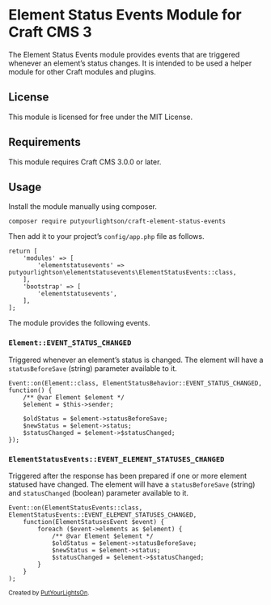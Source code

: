 # Element Status Events Module for Craft CMS 3

The Element Status Events module provides events that are triggered whenever an element’s status changes. It is intended to be used a helper module for other Craft modules and plugins.

## License

This module is licensed for free under the MIT License.

## Requirements

This module requires Craft CMS 3.0.0 or later.

## Usage

Install the module manually using composer.

    composer require putyourlightson/craft-element-status-events

Then add it to your project’s `config/app.php` file as follows.

    return [
        'modules' => [
            'elementstatusevents' => putyourlightson\elementstatusevents\ElementStatusEvents::class,
        ],
        'bootstrap' => [
            'elementstatusevents',
        ],
    ];
    
The module provides the following events.

### `Element::EVENT_STATUS_CHANGED`

Triggered whenever an element’s status is changed. The element will have a `statusBeforeSave` (string) parameter available to it.

    Event::on(Element::class, ElementStatusBehavior::EVENT_STATUS_CHANGED, function() {
        /** @var Element $element */
        $element = $this->sender;
        
        $oldStatus = $element->statusBeforeSave;
        $newStatus = $element->status;
        $statusChanged = $element->$statusChanged;
    }); 

### `ElementStatusEvents::EVENT_ELEMENT_STATUSES_CHANGED`

Triggered after the response has been prepared if one or more element statused have changed. The element will have a `statusBeforeSave` (string) and `statusChanged` (boolean) parameter available to it.

    Event::on(ElementStatusEvents::class, ElementStatusEvents::EVENT_ELEMENT_STATUSES_CHANGED, 
        function(ElementStatusesEvent $event) {
            foreach ($event->elements as $element) {
                /** @var Element $element */
                $oldStatus = $element->statusBeforeSave;
                $newStatus = $element->status;
                $statusChanged = $element->$statusChanged;
            }
        }
    ); 

<small>Created by [PutYourLightsOn](https://putyourlightson.com/).</small>
